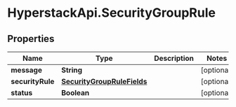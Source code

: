# HyperstackApi.SecurityGroupRule

## Properties

Name | Type | Description | Notes
------------ | ------------- | ------------- | -------------
**message** | **String** |  | [optional] 
**securityRule** | [**SecurityGroupRuleFields**](SecurityGroupRuleFields.md) |  | [optional] 
**status** | **Boolean** |  | [optional] 


